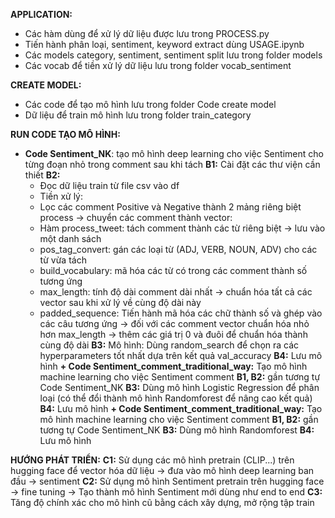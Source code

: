 **APPLICATION:**
 - Các hàm dùng để xử lý dữ liệu được lưu trong PROCESS.py
 - Tiến hành phân loại, sentiment, keyword extract dùng USAGE.ipynb
 - Các models category, sentiment, sentiment split lưu trong folder models
 - Các vocab để tiền xử lý dữ liệu lưu trong folder vocab_sentiment

**CREATE MODEL:**
 - Các code để tạo mô hình lưu trong folder Code create model
 - Dữ liệu để train mô hình lưu trong folder train_category

**RUN CODE TẠO MÔ HÌNH:**
+ **Code Sentiment_NK**: tạo mô hình deep learning cho việc Sentiment cho từng đoạn nhỏ trong comment sau khi tách
 **B1:** Cài đặt các thư viện cần thiết
 **B2:**
  * Đọc dữ liệu train từ file csv vào df
  * Tiền xử lý:
   - Lọc các comment Positive và Negative thành 2 mảng riêng biệt
  process -> chuyển các comment thành vector:
   - Hàm process_tweet: tách comment thành các từ riêng biệt -> lưu vào một danh sách
   - pos_tag_convert: gán các loại từ (ADJ, VERB, NOUN, ADV) cho các từ vừa tách
   - build_vocabulary: mã hóa các từ có trong các comment thành số tương ứng
   - max_length: tính độ dài comment dài nhất -> chuẩn hóa tất cả các vector sau khi xử lý về cùng độ dài này
   - padded_sequence: Tiến hành mã hóa các chữ thành số và ghép vào các câu tương ứng -> đối với các comment vector chuẩn hóa nhỏ hơn max_length -> thêm các giá trị 0 và đuôi để chuẩn hóa thành cùng độ dài
 **B3:** Mô hình: Dùng random_search để chọn ra các hyperparameters tốt nhất dựa trên kết quả val_accuracy
 **B4:** Lưu mô hình
**+ Code Sentiment_comment_traditional_way:** Tạo mô hình machine learning cho việc Sentiment comment
 **B1, B2:** gần tương tự Code Sentiment_NK
 **B3:** Dùng mô hình Logistic Regression để phân loại (có thể đổi thành mô hình Randomforest để nâng cao kết quả)
 **B4:** Lưu mô hình
**+ Code Sentiment_comment_traditional_way:** Tạo mô hình machine learning cho việc Sentiment comment
 **B1, B2:** gần tương tự Code Sentiment_NK
 **B3:** Dùng mô hình Randomforest
 **B4:** Lưu mô hình

**HƯỚNG PHÁT TRIỂN:**
**C1:** Sử dụng các mô hình pretrain (CLIP...) trên hugging face để vector hóa dữ liệu -> đưa vào mô hình deep learning ban đầu -> sentiment
**C2:** Sử dụng mô hình Sentiment pretrain trên hugging face -> fine tuning -> Tạo thành mô hình Sentiment mới dùng như end to end
**C3:** Tăng độ chính xác cho mô hình cũ bằng cách xây dựng, mở rộng tập train
